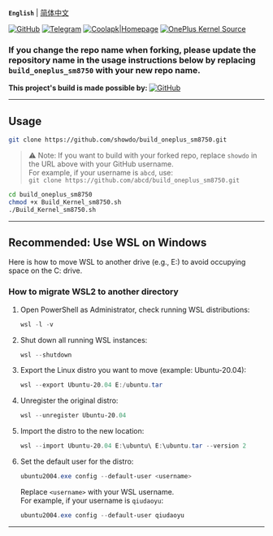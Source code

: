 **`English`** | [简体中文](README-cn.md) 

[![GitHub](https://img.shields.io/badge/-GitHub|@showdo-181717?logo=github&logoColor=white&style=flat-square)](https://github.com/showdo/build_oneplus_sm8750)
[![Telegram](https://img.shields.io/badge/Telegram-Channel-blue.svg?logo=telegram)](https://t.me/qdykernel)
[![Coolapk|Homepage](https://img.shields.io/badge/CoolApk|Homepage-3DDC84?style=flat-square&logo=android&logoColor=white)](http://www.coolapk.com/u/1624571)
[![OnePlus Kernel Source](https://img.shields.io/badge/OnePlus_Kernel_Source-EB0029?logo=oneplus&logoColor=white&style=flat-square)](https://github.com/OnePlusOSS/kernel_manifest)

### If you change the repo name when forking, please update the repository name in the usage instructions below by replacing `build_oneplus_sm8750` with your new repo name.

<b>This project's build is made possible by: </b>[![GitHub](https://img.shields.io/badge/-GitHub|@HanKuCha-181717?logo=github&logoColor=white&style=flat-square)](https://github.com/HanKuCha/oneplus13_a5p_sukisu)<br>

---

## Usage

```bash
git clone https://github.com/showdo/build_oneplus_sm8750.git
```

> ⚠️ Note: If you want to build with your forked repo, replace `showdo` in the URL above with your GitHub username.  
> For example, if your username is `abcd`, use:  
> `git clone https://github.com/abcd/build_oneplus_sm8750.git`

```bash
cd build_oneplus_sm8750
chmod +x Build_Kernel_sm8750.sh
./Build_Kernel_sm8750.sh
```

---

## Recommended: Use WSL on Windows  
Here is how to move WSL to another drive (e.g., E:) to avoid occupying space on the C: drive.

### How to migrate WSL2 to another directory

1. Open PowerShell as Administrator, check running WSL distributions:

   ```powershell
   wsl -l -v
   ```

2. Shut down all running WSL instances:

   ```powershell
   wsl --shutdown
   ```

3. Export the Linux distro you want to move (example: Ubuntu-20.04):

   ```powershell
   wsl --export Ubuntu-20.04 E:/ubuntu.tar
   ```

4. Unregister the original distro:

   ```powershell
   wsl --unregister Ubuntu-20.04
   ```

5. Import the distro to the new location:

   ```powershell
   wsl --import Ubuntu-20.04 E:\ubuntu\ E:\ubuntu.tar --version 2
   ```

6. Set the default user for the distro:

   ```powershell
   ubuntu2004.exe config --default-user <username>
   ```

   Replace `<username>` with your WSL username.  
   For example, if your username is `qiudaoyu`:

   ```powershell
   ubuntu2004.exe config --default-user qiudaoyu
   ```

---
